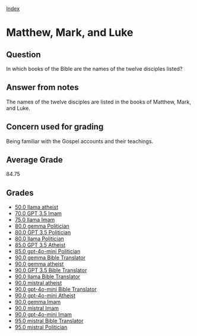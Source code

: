 
[Index](../../index.md)
# Matthew, Mark, and Luke
## Question
In which books of the Bible are the names of the twelve disciples listed?

## Answer from notes
The names of the twelve disciples are listed in the books of Matthew, Mark, and Luke.

## Concern used for grading
Being familiar with the Gospel accounts and their teachings.

## Average Grade
84.75

## Grades
 * [50.0 llama atheist](../answers/llama_atheist/Matthew,_Mark,_and_Luke.md)
 * [70.0 GPT 3.5 Imam](../answers/GPT_3.5_Imam/Matthew,_Mark,_and_Luke.md)
 * [75.0 llama Imam](../answers/llama_Imam/Matthew,_Mark,_and_Luke.md)
 * [80.0 gemma Politician](../answers/gemma_Politician/Matthew,_Mark,_and_Luke.md)
 * [80.0 GPT 3.5 Politician](../answers/GPT_3.5_Politician/Matthew,_Mark,_and_Luke.md)
 * [80.0 llama Politician](../answers/llama_Politician/Matthew,_Mark,_and_Luke.md)
 * [85.0 GPT 3.5 Atheist](../answers/GPT_3.5_Atheist/Matthew,_Mark,_and_Luke.md)
 * [85.0 gpt-4o-mini Politician](../answers/gpt-4o-mini_Politician/Matthew,_Mark,_and_Luke.md)
 * [90.0 gemma Bible Translator](../answers/gemma_Bible_Translator/Matthew,_Mark,_and_Luke.md)
 * [90.0 gemma atheist](../answers/gemma_atheist/Matthew,_Mark,_and_Luke.md)
 * [90.0 GPT 3.5 Bible Translator](../answers/GPT_3.5_Bible_Translator/Matthew,_Mark,_and_Luke.md)
 * [90.0 llama Bible Translator](../answers/llama_Bible_Translator/Matthew,_Mark,_and_Luke.md)
 * [90.0 mistral atheist](../answers/mistral_atheist/Matthew,_Mark,_and_Luke.md)
 * [90.0 gpt-4o-mini Bible Translator](../answers/gpt-4o-mini_Bible_Translator/Matthew,_Mark,_and_Luke.md)
 * [90.0 gpt-4o-mini Atheist](../answers/gpt-4o-mini_Atheist/Matthew,_Mark,_and_Luke.md)
 * [90.0 gemma Imam](../answers/gemma_Imam/Matthew,_Mark,_and_Luke.md)
 * [90.0 mistral Imam](../answers/mistral_Imam/Matthew,_Mark,_and_Luke.md)
 * [90.0 gpt-4o-mini Imam](../answers/gpt-4o-mini_Imam/Matthew,_Mark,_and_Luke.md)
 * [95.0 mistral Bible Translator](../answers/mistral_Bible_Translator/Matthew,_Mark,_and_Luke.md)
 * [95.0 mistral Politician](../answers/mistral_Politician/Matthew,_Mark,_and_Luke.md)
